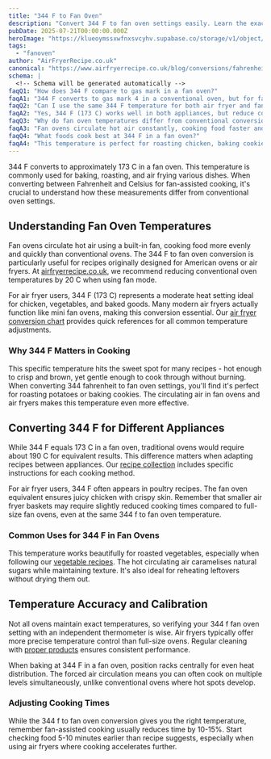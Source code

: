 ```yaml
---
title: "344 F to Fan Oven"
description: "Convert 344 F to fan oven settings easily. Learn the exact equivalent for air fryers and fan-assisted ovens with our simple temperature guide."
pubDate: 2025-07-21T00:00:00.000Z
heroImage: "https://klueoymssxwfnxsvcyhv.supabase.co/storage/v1/object/public/Shmucket/344-f-to-fan-oven.png"
tags:
  - "fanoven"
author: "AirFryerRecipe.co.uk"
canonical: "https://www.airfryerrecipe.co.uk/blog/conversions/fahrenheit-to-fan-oven/344-f-to-fan-oven"
schema: |
  <!-- Schema will be generated automatically -->
faqQ1: "How does 344 F compare to gas mark in a fan oven?"
faqA1: "344 F converts to gas mark 4 in a conventional oven, but for fan ovens you'd typically use gas mark 3-4 as the circulating air makes it more efficient. Always check food 5-10 minutes early when using fan settings."
faqQ2: "Can I use the same 344 F temperature for both air fryer and fan oven?"
faqA2: "Yes, 344 F (173 C) works well in both appliances, but reduce cooking time by about 20% in air fryers due to their compact size and more intense air circulation compared to full-size fan ovens."
faqQ3: "Why do fan oven temperatures differ from conventional conversions?"
faqA3: "Fan ovens circulate hot air constantly, cooking food faster and more evenly. This means you can typically use temperatures 20°C lower than conventional oven recipes suggest for equivalent results at 344 F and other temperatures."
faqQ4: "What foods cook best at 344 F in a fan oven?"
faqA4: "This temperature is perfect for roasting chicken, baking cookies, crisping potatoes, and cooking many vegetables. The circulating air gives excellent browning while keeping interiors moist at this moderate heat setting."
---
```

<p>344 F converts to approximately 173 C in a fan oven. This temperature is commonly used for baking, roasting, and air frying various dishes. When converting between Fahrenheit and Celsius for fan-assisted cooking, it's crucial to understand how these measurements differ from conventional oven settings.</p>

<h2>Understanding Fan Oven Temperatures</h2>
<p>Fan ovens circulate hot air using a built-in fan, cooking food more evenly and quickly than conventional ovens. The 344 F to fan oven conversion is particularly useful for recipes originally designed for American ovens or air fryers. At <a href=https://www.airfryerrecipe.co.uk>airfryerrecipe.co.uk</a>, we recommend reducing conventional oven temperatures by 20 C when using fan mode.</p>
<p>For air fryer users, 344 F (173 C) represents a moderate heat setting ideal for chicken, vegetables, and baked goods. Many modern air fryers actually function like mini fan ovens, making this conversion essential. Our <a href=https://www.airfryerrecipe.co.uk/air-fryer-conversion-chart>air fryer conversion chart</a> provides quick references for all common temperature adjustments.</p>

<h3>Why 344 F Matters in Cooking</h3>
<p>This specific temperature hits the sweet spot for many recipes - hot enough to crisp and brown, yet gentle enough to cook through without burning. When converting 344 fahrenheit to fan oven settings, you'll find it's perfect for roasting potatoes or baking cookies. The circulating air in fan ovens and air fryers makes this temperature even more effective.</p>

<h2>Converting 344 F for Different Appliances</h2>
<p>While 344 F equals 173 C in a fan oven, traditional ovens would require about 190 C for equivalent results. This difference matters when adapting recipes between appliances. Our <a href=https://www.airfryerrecipe.co.uk/recipes>recipe collection</a> includes specific instructions for each cooking method.</p>
<p>For air fryer users, 344 F often appears in poultry recipes. The fan oven equivalent ensures juicy chicken with crispy skin. Remember that smaller air fryer baskets may require slightly reduced cooking times compared to full-size fan ovens, even at the same 344 f to fan oven temperature.</p>

<h3>Common Uses for 344 F in Fan Ovens</h3>
<p>This temperature works beautifully for roasted vegetables, especially when following our <a href=https://www.airfryerrecipe.co.uk/recipe-category/vegetables>vegetable recipes</a>. The hot circulating air caramelises natural sugars while maintaining texture. It's also ideal for reheating leftovers without drying them out.</p>

<h2>Temperature Accuracy and Calibration</h2>
<p>Not all ovens maintain exact temperatures, so verifying your 344 f fan oven setting with an independent thermometer is wise. Air fryers typically offer more precise temperature control than full-size ovens. Regular cleaning with <a href=https://www.airfryerrecipe.co.uk/air-fryer-cleaner>proper products</a> ensures consistent performance.</p>
<p>When baking at 344 F in a fan oven, position racks centrally for even heat distribution. The forced air circulation means you can often cook on multiple levels simultaneously, unlike conventional ovens where hot spots develop.</p>

<h3>Adjusting Cooking Times</h3>
<p>While the 344 f to fan oven conversion gives you the right temperature, remember fan-assisted cooking usually reduces time by 10-15%. Start checking food 5-10 minutes earlier than recipe suggests, especially when using air fryers where cooking accelerates further.</p>
